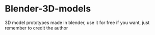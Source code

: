Blender-3D-models
=================

3D model prototypes made in blender, use it for free if you want, just remember to credit the author

